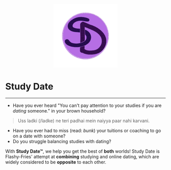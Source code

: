 <p align="center">
    <img src=src/components/Homepage/logo2.png height=200>
</p>

# Study Date 
***
* Have you ever heard "You can't pay attention to your studies if you are *dating* someone." in your brown household?

> Uss ladki (/ladke) ne teri padhai mein naiyya paar nahi karvani.

* Have you ever had to miss (read: *bunk*) your tuitions or coaching to go on a date with someone?
* Do you struggle balancing studies with dating?

With **Study Date™**, we help you get the best of **both** worlds! Study Date is Flashy-Fries' attempt at **combining** studying and online dating, which are widely considered to be **opposite**  to each other.


